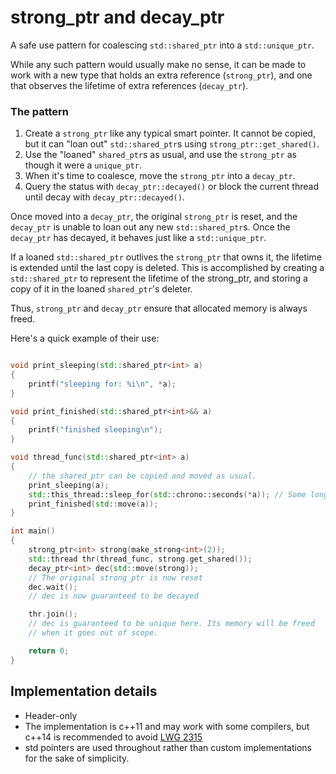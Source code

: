 #  strong_ptr and decay_ptr
A safe use pattern for coalescing `std::shared_ptr` into a `std::unique_ptr`.

While any such pattern would usually make no sense, it can be made to work with a new type that holds an extra reference (`strong_ptr`), and one that observes the lifetime of extra references (`decay_ptr`).

### The pattern
1. Create a `strong_ptr` like any typical smart pointer. It cannot be copied, but it can "loan out" `std::shared_ptr`s using `strong_ptr::get_shared()`.
2. Use the "loaned" `shared_ptr`s as usual, and use the `strong_ptr` as though it were a `unique_ptr`.
3. When it's time to coalesce, move the `strong_ptr` into a `decay_ptr`.
4. Query the status with `decay_ptr::decayed()` or block the current thread until decay with `decay_ptr::decayed()`.

Once moved into a `decay_ptr`, the original `strong_ptr` is reset, and the `decay_ptr` is unable to loan out any new `std::shared_ptr`s. Once the `decay_ptr` has decayed, it behaves just like a `std::unique_ptr`.

If a loaned `std::shared_ptr` outlives the `strong_ptr` that owns it, the lifetime is extended until the last copy is deleted. This is accomplished by creating a `std::shared_ptr` to represent the lifetime of the strong_ptr, and storing a copy of it in the loaned `shared_ptr`'s deleter.

Thus, `strong_ptr` and `decay_ptr` ensure that allocated memory is always freed.

Here's a quick example of their use:
```c++

void print_sleeping(std::shared_ptr<int> a)
{
    printf("sleeping for: %i\n", *a);
}

void print_finished(std::shared_ptr<int>&& a)
{
    printf("finished sleeping\n");
}

void thread_func(std::shared_ptr<int> a)
{
    // the shared_ptr can be copied and moved as usual.
    print_sleeping(a);
    std::this_thread::sleep_for(std::chrono::seconds(*a)); // Some long-lived operation
    print_finished(std::move(a));
}

int main()
{
    strong_ptr<int> strong(make_strong<int>(2));
    std::thread thr(thread_func, strong.get_shared());
    decay_ptr<int> dec(std::move(strong));
    // The original strong_ptr is now reset
    dec.wait();
    // dec is now guaranteed to be decayed

    thr.join();
    // dec is guaranteed to be unique here. Its memory will be freed
    // when it goes out of scope.

    return 0;
}
```

## Implementation details
- Header-only
- The implementation is c++11 and may work with some compilers, but c++14 is recommended to avoid [LWG 2315](https://cplusplus.github.io/LWG/issue2315)
- std pointers are used throughout rather than custom implementations for the sake of simplicity.

